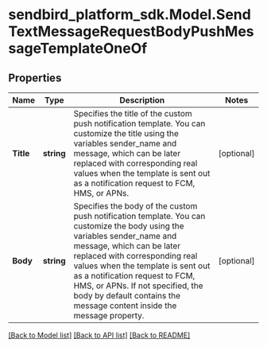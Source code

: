 
# sendbird_platform_sdk.Model.SendTextMessageRequestBodyPushMessageTemplateOneOf

## Properties

Name | Type | Description | Notes
------------ | ------------- | ------------- | -------------
**Title** | **string** | Specifies the title of the custom push notification template. You can customize the title using the variables sender_name and message, which can be later replaced with corresponding real values when the template is sent out as a notification request to FCM, HMS, or APNs. | [optional] 
**Body** | **string** | Specifies the body of the custom push notification template. You can customize the body using the variables sender_name and message, which can be later replaced with corresponding real values when the template is sent out as a notification request to FCM, HMS, or APNs. If not specified, the body by default contains the message content inside the message property. | [optional] 

[[Back to Model list]](../README.md#documentation-for-models)
[[Back to API list]](../README.md#documentation-for-api-endpoints)
[[Back to README]](../README.md)

